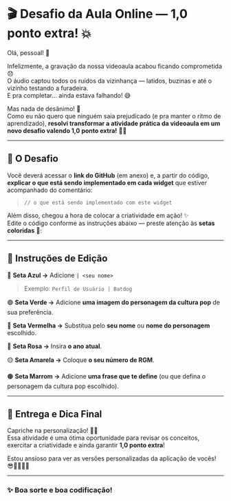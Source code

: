 # 🎬 Desafio da Aula Online — 1,0 ponto extra! 💥

Olá, pessoal! 👋  

Infelizmente, a gravação da nossa videoaula acabou ficando comprometida 😞  
O áudio captou todos os ruídos da vizinhança — latidos, buzinas e até o vizinho testando a furadeira.  
E pra completar... ainda estava falhando! 😅  

Mas nada de desânimo! 💪  
Como eu não quero que ninguém saia prejudicado (e pra manter o ritmo de aprendizado), **resolvi transformar a atividade prática da videoaula em um novo desafio valendo 1,0 ponto extra!** 🎯🔥  

---

## 🧩 O Desafio

Você deverá acessar o **link do GitHub** (em anexo) e, a partir do código, **explicar o que está sendo implementado em cada widget** que estiver acompanhado do comentário:

> `// o que está sendo implementado com este widget`

Além disso, chegou a hora de colocar a criatividade em ação! ✨  
Edite o código conforme as instruções abaixo — preste atenção às **setas coloridas** 🎨:

---

## 🎨 Instruções de Edição

🔵 **Seta Azul →** Adicione `| <seu nome>`  
> Exemplo: `Perfil de Usuário | Batdog`

🟢 **Seta Verde →** Adicione **uma imagem do personagem da cultura pop** de sua preferência.

🔴 **Seta Vermelha →** Substitua pelo **seu nome** ou **nome do personagem** escolhido.

🌸 **Seta Rosa →** Insira **o ano atual**.

🟡 **Seta Amarela →** Coloque **o seu número de RGM**.

🟤 **Seta Marrom →** Adicione **uma frase que te define** (ou que defina o personagem da cultura pop escolhido).

---

## 🚀 Entrega e Dica Final

Capriche na personalização! 🧠💡  
Essa atividade é uma ótima oportunidade para revisar os conceitos, exercitar a criatividade e ainda garantir **1,0 ponto extra**!  

Estou ansioso para ver as versões personalizadas da aplicação de vocês! 😎👩‍💻👨‍💻  

---

### ✨ Boa sorte e boa codificação!
